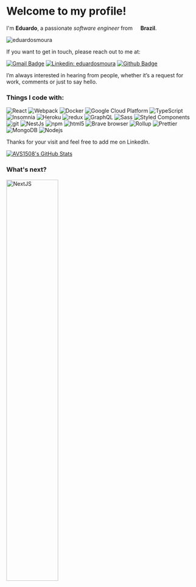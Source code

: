 <h1>Welcome to my profile!</h1>
<p>I'm <b>Eduardo</b>, a passionate <i>software engineer</i> from <img src="https://image.flaticon.com/icons/svg/1534/1534584.svg" width="13"/> <b>Brazil</b>.</p>
<p align="left"> <img src="https://komarev.com/ghpvc/?username=eduardosmoura" alt="eduardosmoura" /></p>
<p>If you want to get in touch, please reach out to me at:</p>

[![Gmail Badge](https://img.shields.io/badge/-eduardosmoura@gmail.com-c14438?style=flat-square&logo=Gmail&logoColor=white&link=mailto:eduardosmoura@gmail.com)](mailto:eduardosmoura@gmail.com)
[![Linkedin: eduardosmoura](https://img.shields.io/badge/-eduardosmoura-blue?style=flat-square&logo=Linkedin&logoColor=white&link=https://www.linkedin.com/in/eduardosmoura/)](https://www.linkedin.com/in/eduardosmoura/)
[![Github Badge](https://img.shields.io/badge/-Github-000?style=flat-square&logo=Github&logoColor=white&link=https://github.com/eduardosmoura)](https://github.com/eduardosmoura)

<p>I’m always interested in hearing from people, whether it’s a request for work, comments or just to say hello.</p>
<h3>Things I code with:</h3>
<p>
  <img alt="React" src="https://img.shields.io/badge/-React-45b8d8?style=flat-square&logo=react&logoColor=white" />
  <img alt="Webpack" src="https://img.shields.io/badge/-Webpack-8DD6F9?style=flat-square&logo=webpack&logoColor=white" /> 
  <img alt="Docker" src="https://img.shields.io/badge/-Docker-46a2f1?style=flat-square&logo=docker&logoColor=white" />
  <img alt="Google Cloud Platform" src="https://img.shields.io/badge/-Google_Cloud_Platform-1a73e8?style=flat-square&logo=google-cloud&logoColor=white" />
  <img alt="TypeScript" src="https://img.shields.io/badge/-TypeScript-007ACC?style=flat-square&logo=typescript&logoColor=white" />
  <img alt="Insomnia" src="https://img.shields.io/badge/-Insomnia-5849BE?style=flat-square&logo=insomnia&logoColor=white" />
  <img alt="Heroku" src="https://img.shields.io/badge/-Heroku-430098?style=flat-square&logo=heroku&logoColor=white" />
  <img alt="redux" src="https://img.shields.io/badge/-Redux-764ABC?style=flat-square&logo=redux&logoColor=white" />
  <img alt="GraphQL" src="https://img.shields.io/badge/-GraphQL-E10098?style=flat-square&logo=graphql&logoColor=white" />
  <img alt="Sass" src="https://img.shields.io/badge/-Sass-CC6699?style=flat-square&logo=sass&logoColor=white" />
  <img alt="Styled Components" src="https://img.shields.io/badge/-Styled_Components-db7092?style=flat-square&logo=styled-components&logoColor=white" />
  <img alt="git" src="https://img.shields.io/badge/-Git-F05032?style=flat-square&logo=git&logoColor=white" />
  <img alt="NestJs" src="https://img.shields.io/badge/-NestJs-ea2845?style=flat-square&logo=nestjs&logoColor=white" />
  <img alt="npm" src="https://img.shields.io/badge/-NPM-CB3837?style=flat-square&logo=npm&logoColor=white" />
  <img alt="html5" src="https://img.shields.io/badge/-HTML5-E34F26?style=flat-square&logo=html5&logoColor=white" />
  <img alt="Brave browser" src="https://img.shields.io/badge/-Brave_Browser-FB542B?style=flat-square&logo=brave&logoColor=white" />
  <img alt="Rollup" src="https://img.shields.io/badge/-Rollup-EC4A3F?style=flat-square&logo=rollup.js&logoColor=white" />
  <img alt="Prettier" src="https://img.shields.io/badge/-Prettier-F7B93E?style=flat-square&logo=prettier&logoColor=white" />
  <img alt="MongoDB" src="https://img.shields.io/badge/-MongoDB-13aa52?style=flat-square&logo=mongodb&logoColor=white" />
  <img alt="Nodejs" src="https://img.shields.io/badge/-Nodejs-43853d?style=flat-square&logo=Node.js&logoColor=white" />
</p>
<p>Thanks for your visit and feel free to add me on LinkedIn.</p>

[![AVS1508's GitHub Stats](https://github-readme-stats.vercel.app/api?username=eduardosmoura&show_icons=true)](https://github.com/eduardosmoura)

<h3>What's next?</h3>
<p><image alt="NextJS" src="https://github.com/eduardosmoura/eduardosmoura/blob/master/nextjs-conf.png" width="52%"/></p>
